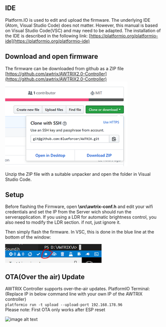 ## **IDE**

Platform.IO is used to edit and upload the firmware.
The underlying IDE (Atom, Visual Studio Code) does not matter.
However, this manual is based on Visual Studio Code(VSC) and may need to be adapted.
The installation of the IDE is described in the following link:
[https://platformio.org/platformio-ide](https://platformio.org/platformio-ide)

## **Download and open firmware**

The firmware can be downloaded from github as a ZIP file
[https://github.com/awtrix/AWTRIX2.0-Controller](https://github.com/awtrix/AWTRIX2.0-Controller)
![image alt text](assets/image_1.png)

Unzip the ZIP file with a suitable unpacker and open the folder in Visual Studio Code.

## **Setup**

Before flashing the Firmware, open **\src\awtrix-conf.h** and edit your wifi credentials and set the IP from the Server wich should run the serverapplication.  If you using a LDR for automatic brightness control, you also need to modify the LDR section. if not, just ignore it.

 Then simply flash the firmware. In VSC, this is done in the blue line at the bottom of the window:  

![image alt text](assets/image_2.png)

## **OTA(Over the air) Update**
AWTRIX Controller supports over-the-air updates. 
PlatformIO Terminal:  
(Replace IP in below command line with your own IP of the AWTRIX controller)  
```platformio run -t upload --upload-port 192.168.178.96```  
Please note: First OTA only works after ESP reset  

![image alt text](assets/OTA_update_AWTRIXController.jpg)  

